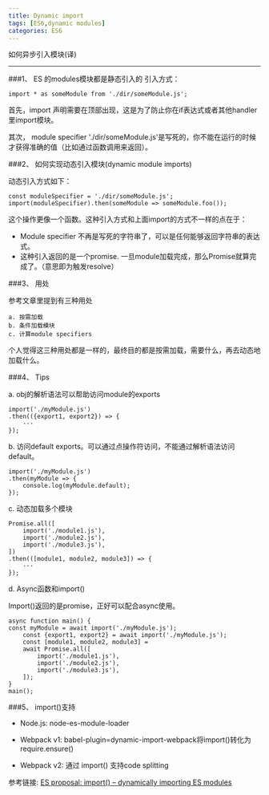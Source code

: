 ```yaml
---
title: Dynamic import
tags: [ES6,dynamic modules]
categories: ES6
---
```

如何异步引入模块(译)

___

###1、 ES 的modules模块都是静态引入的
引入方式：

	import * as someModule from './dir/someModule.js';
	
首先，import 声明需要在顶部出现，这是为了防止你在if表达式或者其他handler里import模块。

其次， module specifier './dir/someModule.js'是写死的，你不能在运行的时候才获得准确的值（比如通过函数调用来返回）。

###2、 如何实现动态引入模块(dynamic module imports)
	
动态引入方式如下：
	
	const moduleSpecifier = './dir/someModule.js';
	import(moduleSpecifier).then(someModule => someModule.foo());
	
这个操作更像一个函数。这种引入方式和上面import的方式不一样的点在于：
- Module specifier 不再是写死的字符串了，可以是任何能够返回字符串的表达式。
- 这种引入返回的是一个promise. 一旦module加载完成，那么Promise就算完成了。（意思即为触发resolve）

###3、 用处

参考文章里提到有三种用处

    a. 按需加载
    b. 条件加载模块
    c. 计算module specifiers

个人觉得这三种用处都是一样的，最终目的都是按需加载，需要什么，再去动态地加载什么。

###4、 Tips

a. obj的解析语法可以帮助访问module的exports

    import('./myModule.js')
    .then(({export1, export2}) => {
        ···
    });
    
b. 访问default exports。可以通过点操作符访问，不能通过解析语法访问default。

    import('./myModule.js')
    .then(myModule => {
        console.log(myModule.default);
    });

c. 动态加载多个模块

    Promise.all([
        import('./module1.js'),
        import('./module2.js'),
        import('./module3.js'),
    ])
    .then(([module1, module2, module3]) => {
        ···
    });
    
d. Async函数和import()

Import()返回的是promise，正好可以配合async使用。
	
	async function main() {
    const myModule = await import('./myModule.js');
		const {export1, export2} = await import('./myModule.js');
		const [module1, module2, module3] =
        await Promise.all([
            import('./module1.js'),
            import('./module2.js'),
            import('./module3.js'),
        ]);
    }
    main();

###5、 import()支持
	
- Node.js: node-es-module-loader

- Webpack v1: babel-plugin=dynamic-import-webpack将import()转化为require.ensure()

- Webpack v2:  通过 import() 支持code splitting 


参考链接: [ES proposal: import() – dynamically importing ES modules](http://2ality.com/2017/01/import-operator.html)
